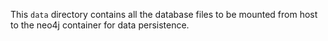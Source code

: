 This `data` directory contains all the database files to be mounted from host to the neo4j container for data persistence.
